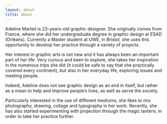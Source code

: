 ```yaml
---
layout: about
title: About
---
```

Adeline Marteil is 23-years-old graphic designer. She originally comes from France, where she did her undergraduate degree in graphic design at ESAD (Orléans). Currently a Master student at UWE, in Bristol, she uses this opportunity to develop her practice through a variety of projects.

Her interest in graphic arts is not new and it has always been an important part of her life. Very curious and keen to explore, she takes her inspiration in the numerous trips she did (it could be safe to say that she practically covered every continent), but also in her everyday life, exploring issues and meeting people.

Indeed, Adeline does not see graphic design as an end in itself, but rather as a mean to help and improve people’s lives, as well as serve the society.

Particularly interested in the use of different mediums, she likes to mix photography, drawing, collage and typography in her work. Recently, she has also started experimenting with projection through the magic lantern, in order to take her practice further.
